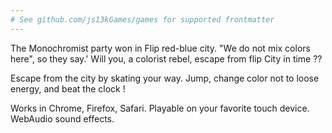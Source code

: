 ```yaml
---
# See github.com/js13kGames/games for supported frontmatter
---
```

The Monochromist party won in Flip red-blue city.
"We do not mix colors here", so they say.'
Will you, a colorist rebel, escape from flip City in time ??

Escape from the city by skating your way. 
Jump, change color not to loose energy, and beat the clock !

Works in Chrome, Firefox, Safari.
Playable on your favorite touch device.
WebAudio sound effects.